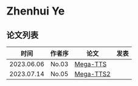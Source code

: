 # Zhenhui Ye

## 论文列表

| 时间 | 作者序 | 论文 | 发表 |
|:-:|:-:|---|---|
| 2023.06.06 | No.03 | [Mega-TTS](../Models/Speech_LLM/2023.06.06_Mega-TTS.md) |
| 2023.07.14 | No.05 | [Mega-TTS2](../Models/Speech_LLM/2023.07.14_Mega-TTS2.md) |